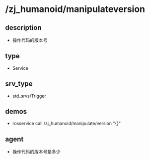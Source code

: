 # /zj_humanoid/manipulateversion

## description
- 操作代码的版本号

## type
- Service

## srv_type
- std_srvs/Trigger

## demos
- rosservice call /zj_humanoid/manipulate/version "{}"

## agent
- 操作代码的版本号是多少

